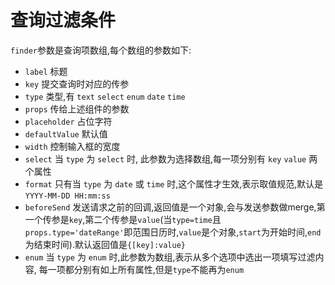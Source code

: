 # 查询过滤条件

`finder`参数是查询项数组,每个数组的参数如下:

- `label` 标题
- `key` 提交查询时对应的传参
- `type` 类型,有 `text` `select` `enum` `date` `time`
- `props` 传给上述组件的参数
- `placeholder` 占位字符
- `defaultValue` 默认值
- `width` 控制输入框的宽度
- `select` 当 `type` 为 `select` 时, 此参数为选择数组,每一项分别有 `key` `value` 两个属性
- `format` 只有当 `type` 为 `date` 或 `time` 时,这个属性才生效,表示取值规范,默认是 `YYYY-MM-DD HH:mm:ss`
- `beforeSend` 发送请求之前的回调,返回值是一个对象,会与发送参数做merge,第一个传参是`key`,第二个传参是`value`(当`type=time`且`props.type='dateRange'`即范围日历时,`value`是个对象,`start`为开始时间,`end`为结束时间).默认返回值是`{[key]:value}`
- `enum` 当 `type` 为 `enum` 时,此参数为数组,表示从多个选项中选出一项填写过滤内容, 每一项都分别有如上所有属性,但是`type`不能再为`enum`